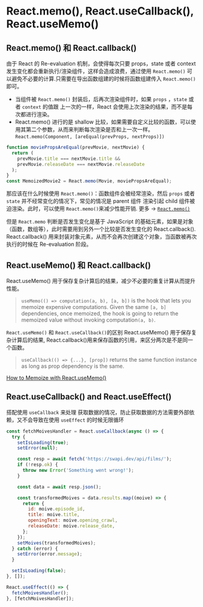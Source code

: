 # React.memo(), React.useCallback(), React.useMemo()

## React.memo() 和 React.callback()

由于 React 的 Re-evaluation 机制，会使得每次只要 props，state 或者 context 发生变化都会重新执行/渲染组件，这样会造成浪费，通过使用 `React.memo()` 可以避免不必要的计算.只需要在导出函数组建的时候将函数组建传入 `React.memo()` 即可。

- 当组件被 `React.memo()` 封装后，后再次渲染组件时，如果 `props` ，`state` 或者 `context` 的值跟 上一次的一样，React 会使用上次渲染的结果，而不是每次都进行渲染。
- React.memo() 进行的是 shallow 比较，如果需要自定义比较的函数，可以使用其第二个参数，从而来判断每次渲染是否和上一次一样。 `React.memo(Component, [areEqual(prevProps, nextProps)])`

```javascript
function moviePropsAreEqual(prevMovie, nextMovie) {
  return (
    prevMovie.title === nextMovie.title &&
    prevMovie.releaseDate === nextMovie.releaseDate
  );
}
const MemoizedMovie2 = React.memo(Movie, moviePropsAreEqual);
```

那应该在什么时候使用 `React.memo()`：函数组件会被经常渲染，然后 `props` 或者 `state` 并不经常变化的情况下，常见的情况是 parent 组件 渲染引起 child 组件被迫渲染。此时，可以使用 `React.memo()`来减少性能开销. 更多 -> [`React.memo()`](https://dmitripavlutin.com/use-react-memo-wisely/)

但是 `React.memo` 判断是否发生变化是基于 JavaScript 的基础元素，如果是对象（函数，数组等），此时需要用到另外一个比较是否发生变化的 React.callback(). React.callback() 用来封装对象元素，从而不会再次创建这个对象，当函数被再次执行的时候在 Re-evaluation 阶段。

## React.useMemo() 和 React.callback()

React.useMemo() 用于保存复杂计算后的结果，减少不必要的重复计算从而提升性能。

> `useMemo(() => computation(a, b), [a, b])` is the hook that lets you memoize expensive computations. Given the same `[a, b]` dependencies, once memoized, the hook is going to return the memoized value without invoking computation`(a, b)`.

`React.useMemo()` 和 `React.useCallback()`的区别
React.useMemo() 用于保存复杂计算后的结果, React.callback()用来保存函数的引用，来区分两次是不是同一个函数。

> `useCallback(() => {...}, [prop])` returns the same function instance as long as prop dependency is the same.

[How to Memoize with React.useMemo()](https://dmitripavlutin.com/react-usememo-hook/)

## React.useCallback() and React.useEffect()

搭配使用 `useCallback` 来处理 获取数据的情况，防止获取数据的方法需要外部依赖，又不会导致在使用 `useEffect` 的时候无限循环

```javascript
const fetchMoivesHandler = React.useCallback(async () => {
  try {
    setIsLoading(true);
    setError(null);

    const resp = await fetch('https://swapi.dev/api/films/');
    if (!resp.ok) {
      throw new Error('Something went wrong!');
    }

    const data = await resp.json();

    const transformedMoives = data.results.map((moive) => {
      return {
        id: moive.episode_id,
        title: moive.title,
        openingText: moive.opening_crawl,
        releaseDate: moive.release_date,
      };
    });
    setMoives(transformedMoives);
  } catch (error) {
    setError(error.message);
  }

  setIsLoading(false);
}, []);

React.useEffect(() => {
  fetchMoivesHandler();
}, [fetchMoivesHandler]);
```
